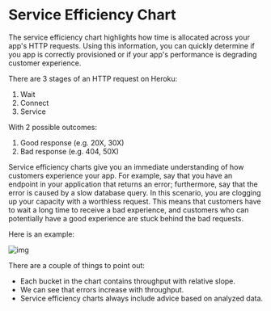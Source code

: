 # Service Efficiency Chart

The service efficiency chart highlights how time is allocated across your app's HTTP requests. Using this information, you can quickly determine if you app is correctly provisioned or if your app's performance is degrading customer experience.

There are 3 stages of an HTTP request on Heroku:

1. Wait
2. Connect
3. Service

With 2 possible outcomes:

1. Good response (e.g. 20X, 30X)
2. Bad response (e.g. 404, 50X)

Service efficiency charts give you an immediate understanding of how customers experience your app. For example, say that you have an endpoint in your application that returns an error; furthermore, say that the error is caused by a slow database query. In this scenario, you are clogging up your capacity with a worthless request. This means that customers have to wait a long time to receive a bad experience, and customers who can potentially have a good experience are stuck behind the bad requests.

Here is an example:

![img](http://f.cl.ly/items/2K0a1U3B1O3t1F0i0a1J/service-efficiency-page.png)


There are a couple of things to point out:

* Each bucket in the chart contains throughput with relative slope.
* We can see that errors increase with throughput.
* Service efficiency charts always include advice based on analyzed data.
